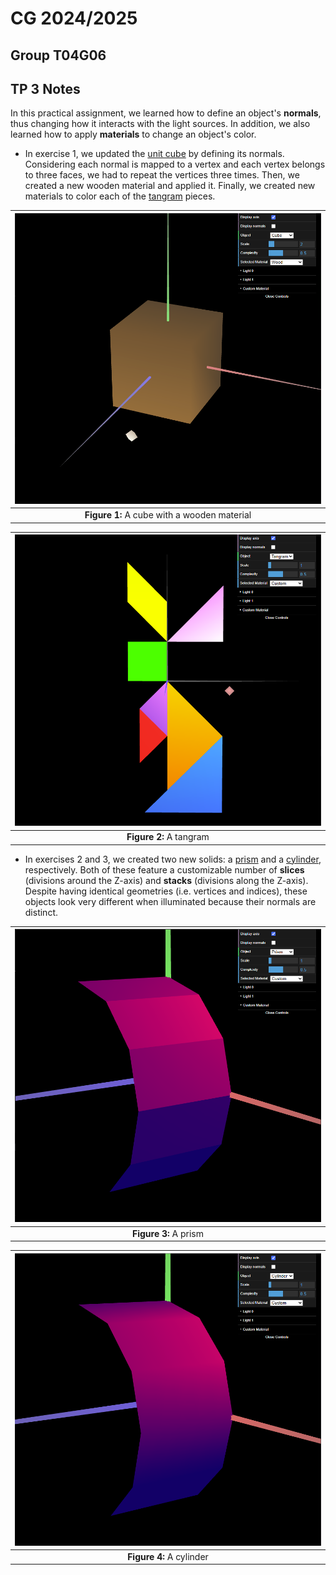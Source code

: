# CG 2024/2025

## Group T04G06

## TP 3 Notes

In this practical assignment, we learned how to define an object's **normals**, thus changing how it interacts with the light sources. In addition, we also learned how to apply **materials** to change an object's color.

- In exercise 1, we updated the [unit cube](objects/solids/MyUnitCube.js) by defining its normals. Considering each normal is mapped to a vertex and each vertex belongs to three faces, we had to repeat the vertices three times. Then, we created a new wooden material and applied it. Finally, we created new materials to color each of the [tangram](objects/MyTangram.js) pieces.

| ![Figure 1](screenshots/cg-t04g06-tp3-1.png) |
| :------------------------------------------: |
| **Figure 1:** A cube with a wooden material  |

| ![Figure 2](screenshots/cg-t04g06-tp3-2.png) |
| :------------------------------------------: |
|           **Figure 2:** A tangram            |

- In exercises 2 and 3, we created two new solids: a [prism](objects/solids/MyPrism.js) and a [cylinder](objects/solids/MyCylinder.js), respectively. Both of these feature a customizable number of **slices** (divisions around the Z-axis) and **stacks** (divisions along the Z-axis). Despite having identical geometries (i.e. vertices and indices), these objects look very different when illuminated because their normals are distinct.

| ![Figure 3](screenshots/cg-t04g06-tp3-3.png) |
| :------------------------------------------: |
|            **Figure 3:** A prism             |

| ![Figure 4](screenshots/cg-t04g06-tp3-4.png) |
| :------------------------------------------: |
|           **Figure 4:** A cylinder           |
